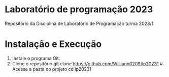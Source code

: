 # Laboratório de programação 2023
Repositório da Disciplina de Laboratório de Programação  turma 2023/1

# Instalação e Execução
1. Instale o programa Git.
2. Clone o repositório
git clone https://github.com/Williann0209/lp20231
#. Acesse a pasta do projeto 
cd lp20231